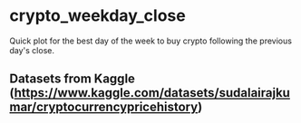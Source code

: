 # crypto_weekday_close
Quick plot for the best day of the week to buy crypto following the previous day's close.

## Datasets from Kaggle (https://www.kaggle.com/datasets/sudalairajkumar/cryptocurrencypricehistory)
